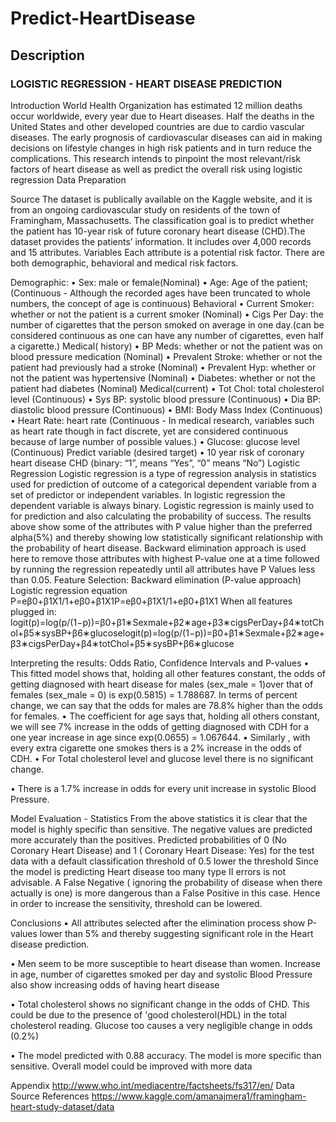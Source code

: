 # Predict-HeartDisease

## Description

### LOGISTIC REGRESSION - HEART DISEASE PREDICTION

Introduction World Health Organization has estimated 12 million deaths occur worldwide, every year due to Heart diseases. Half the deaths in the United States and other developed countries are due to cardio vascular diseases. The early prognosis of cardiovascular diseases can aid in making decisions on lifestyle changes in high risk patients and in turn reduce the complications. This research intends to pinpoint the most relevant/risk factors of heart disease as well as predict the overall risk using logistic regression Data Preparation

Source The dataset is publically available on the Kaggle website, and it is from an ongoing cardiovascular study on residents of the town of Framingham, Massachusetts. The classification goal is to predict whether the patient has 10-year risk of future coronary heart disease (CHD).The dataset provides the patients’ information. It includes over 4,000 records and 15 attributes. Variables Each attribute is a potential risk factor. There are both demographic, behavioral and medical risk factors.

Demographic: • Sex: male or female(Nominal) • Age: Age of the patient;(Continuous - Although the recorded ages have been truncated to whole numbers, the concept of age is continuous) Behavioral • Current Smoker: whether or not the patient is a current smoker (Nominal) • Cigs Per Day: the number of cigarettes that the person smoked on average in one day.(can be considered continuous as one can have any number of cigarettes, even half a cigarette.) Medical( history) • BP Meds: whether or not the patient was on blood pressure medication (Nominal) • Prevalent Stroke: whether or not the patient had previously had a stroke (Nominal) • Prevalent Hyp: whether or not the patient was hypertensive (Nominal) • Diabetes: whether or not the patient had diabetes (Nominal) Medical(current) • Tot Chol: total cholesterol level (Continuous) • Sys BP: systolic blood pressure (Continuous) • Dia BP: diastolic blood pressure (Continuous) • BMI: Body Mass Index (Continuous) • Heart Rate: heart rate (Continuous - In medical research, variables such as heart rate though in fact discrete, yet are considered continuous because of large number of possible values.) • Glucose: glucose level (Continuous) Predict variable (desired target) • 10 year risk of coronary heart disease CHD (binary: “1”, means “Yes”, “0” means “No”) Logistic Regression Logistic regression is a type of regression analysis in statistics used for prediction of outcome of a categorical dependent variable from a set of predictor or independent variables. In logistic regression the dependent variable is always binary. Logistic regression is mainly used to for prediction and also calculating the probability of success. The results above show some of the attributes with P value higher than the preferred alpha(5%) and thereby showing low statistically significant relationship with the probability of heart disease. Backward elimination approach is used here to remove those attributes with highest P-value one at a time followed by running the regression repeatedly until all attributes have P Values less than 0.05. Feature Selection: Backward elimination (P-value approach) Logistic regression equation P=eβ0+β1X1/1+eβ0+β1X1P=eβ0+β1X1/1+eβ0+β1X1 When all features plugged in: logit(p)=log(p/(1−p))=β0+β1∗Sexmale+β2∗age+β3∗cigsPerDay+β4∗totChol+β5∗sysBP+β6∗glucoselogit(p)=log(p/(1−p))=β0+β1∗Sexmale+β2∗age+β3∗cigsPerDay+β4∗totChol+β5∗sysBP+β6∗glucose

Interpreting the results: Odds Ratio, Confidence Intervals and P-values • This fitted model shows that, holding all other features constant, the odds of getting diagnosed with heart disease for males (sex_male = 1)over that of females (sex_male = 0) is exp(0.5815) = 1.788687. In terms of percent change, we can say that the odds for males are 78.8% higher than the odds for females. • The coefficient for age says that, holding all others constant, we will see 7% increase in the odds of getting diagnosed with CDH for a one year increase in age since exp(0.0655) = 1.067644. • Similarly , with every extra cigarette one smokes thers is a 2% increase in the odds of CDH. • For Total cholesterol level and glucose level there is no significant change.

• There is a 1.7% increase in odds for every unit increase in systolic Blood Pressure.

Model Evaluation - Statistics From the above statistics it is clear that the model is highly specific than sensitive. The negative values are predicted more accurately than the positives. Predicted probabilities of 0 (No Coronary Heart Disease) and 1 ( Coronary Heart Disease: Yes) for the test data with a default classification threshold of 0.5 lower the threshold Since the model is predicting Heart disease too many type II errors is not advisable. A False Negative ( ignoring the probability of disease when there actually is one) is more dangerous than a False Positive in this case. Hence in order to increase the sensitivity, threshold can be lowered.

Conclusions • All attributes selected after the elimination process show P-values lower than 5% and thereby suggesting significant role in the Heart disease prediction.

• Men seem to be more susceptible to heart disease than women. Increase in age, number of cigarettes smoked per day and systolic Blood Pressure also show increasing odds of having heart disease

• Total cholesterol shows no significant change in the odds of CHD. This could be due to the presence of 'good cholesterol(HDL) in the total cholesterol reading. Glucose too causes a very negligible change in odds (0.2%)

• The model predicted with 0.88 accuracy. The model is more specific than sensitive. Overall model could be improved with more data

Appendix http://www.who.int/mediacentre/factsheets/fs317/en/ Data Source References https://www.kaggle.com/amanajmera1/framingham-heart-study-dataset/data
